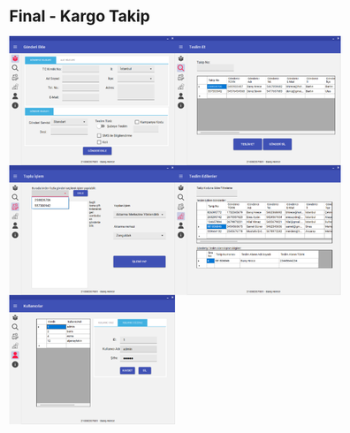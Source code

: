 # Final - Kargo Takip

<div style="display: flex; justify-content: space-between;">
  <img src="img/2.png" alt="2.png" width="300">
  <img src="img/3.png" alt="3.png" width="300">
</div>
<div style="display: flex; justify-content: space-between;">
  <img src="img/4.png" alt="4.png" width="300">
  <img src="img/5.png" alt="5.png" width="300">
</div>

<img src="img/6.png" alt="6.png" width="300">